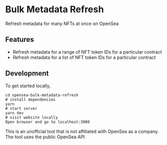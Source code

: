 # Bulk Metadata Refresh
Refresh metadata for many NFTs at once on OpenSea

## Features
- Refresh metadata for a range of NFT token IDs for a particular contract
- Refresh metadata for a list of NFT token IDs for a particular contract

## Development
To get started locally, 
```
cd opensea-bulk-metadata-refresh
# install dependencies
yarn
# start server
yarn dev
# visit website locally
Open browser and go to localhost:3000
```



This is an unofficial tool that is not affiliated with OpenSea as a company. The tool uses the public OpenSea API
